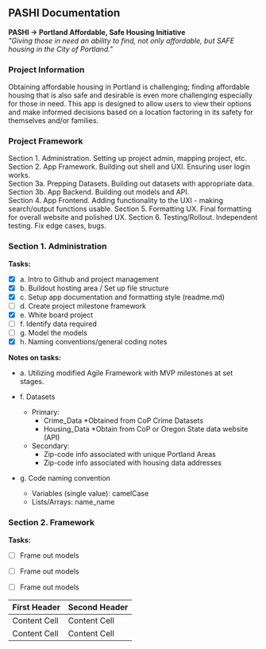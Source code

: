 ## PASHI Documentation ##
**PASHI -> Portland Affordable, Safe Housing Initiative**  
*"Giving those in need an ability to find, not only affordable, but SAFE housing in the City of Portland."*

### Project Information

Obtaining affordable housing in Portland is challenging; finding affordable housing that is also safe and desirable is even more challenging especially for those in need.  This app is designed to allow users to view their options and make informed decisions based on a location factoring in its safety for themselves and/or families.

### Project Framework

Section 1.  Administration.  Setting up project admin, mapping project, etc.
Section 2.  App Framework.  Building out shell and UXI.  Ensuring user login works.  
Section 3a.  Prepping Datasets.  Building out datasets with appropriate data.
Section 3b.  App Backend.  Building out models and API.  
Section 4.  App Frontend.  Adding functionality to the UXI - making search/output functions usable.
Section 5.  Formatting UX.  Final formatting for overall website  and polished UX.
Section 6.  Testing/Rollout.  Independent testing. Fix edge cases, bugs.

### Section 1. Administration

**Tasks:**

  - [x] a. Intro to Github and project management
  - [x] b. Buildout hosting area / Set up file structure
  - [x] c. Setup app documentation and formatting style (readme.md)
  - [ ] d. Create project milestone framework
  - [x] e. White board project
  - [ ] f. Identify data required
  - [ ] g. Model the models
  - [x] h. Naming conventions/general coding notes

**Notes on tasks:**

  - a. Utilizing modified Agile Framework with MVP milestones at set stages.  
  - f. Datasets
     - Primary:  
       - Crime_Data *Obtained from CoP Crime Datasets  
       - Housing_Data *Obtain from CoP or Oregon State data website (API)  
     - Secondary:    
       - Zip-code info associated with unique Portland Areas  
       - Zip-code info associated with housing data addresses  

  - g. Code naming convention  
     - Variables (single value):  camelCase  
     - Lists/Arrays:  name_name  

### Section 2. Framework

  **Tasks:**
   - [ ] Frame out models  
   - [ ] Frame out models  
   - [ ] Frame out models  



  | First Header  | Second Header |
  | ------------- | ------------- |
  | Content Cell  | Content Cell  |
  | Content Cell  | Content Cell  |
